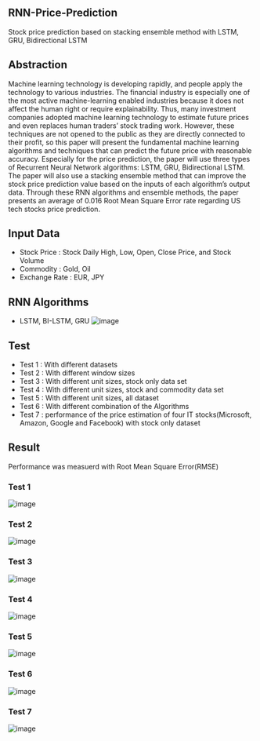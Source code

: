 ## RNN-Price-Prediction
Stock price prediction based on stacking ensemble method with LSTM, GRU, Bidirectional LSTM 

## Abstraction
Machine learning technology is developing rapidly, and people apply the technology to various industries. The financial
industry is especially one of the most active machine-learning enabled industries because it does not affect the human right
or require explainability. Thus, many investment companies adopted machine learning technology to estimate future prices
and even replaces human traders’ stock trading work. However, these techniques are not opened to the public as they are
directly connected to their profit, so this paper will present the fundamental machine learning algorithms and techniques that
can predict the future price with reasonable accuracy. Especially for the price prediction, the paper will use three types of
Recurrent Neural Network algorithms: LSTM, GRU, Bidirectional LSTM. The paper will also use a stacking ensemble method
that can improve the stock price prediction value based on the inputs of each algorithm’s output data. Through these RNN
algorithms and ensemble methods, the paper presents an average of 0.016 Root Mean Square Error rate regarding US tech
stocks price prediction.

## Input Data 
- Stock Price : Stock Daily High, Low, Open, Close Price, and Stock Volume
- Commodity : Gold, Oil
- Exchange Rate : EUR, JPY

## RNN Algorithms
- LSTM, BI-LSTM, GRU
![image](https://user-images.githubusercontent.com/56165279/139314533-86ccc0b7-0ece-4375-8a27-ffe6384bb80f.png)

## Test
- Test 1 : With different datasets
- Test 2 : With different window sizes
- Test 3 : With different unit sizes, stock only data set
- Test 4 : With different unit sizes, stock and commodity data set
- Test 5 : With different unit sizes, all dataset
- Test 6 : With different combination of the Algorithms
- Test 7 : performance of the price estimation of four IT stocks(Microsoft, Amazon, Google and Facebook) with stock only dataset
## Result 
Performance was measuerd with Root Mean Square Error(RMSE)
### Test 1
![image](https://user-images.githubusercontent.com/56165279/139312954-3450b064-f0ee-4b79-8712-e972e6247227.png)
### Test 2
![image](https://user-images.githubusercontent.com/56165279/139313006-ddb6c25b-dde0-4f60-b63c-1014eca47e75.png)
### Test 3
![image](https://user-images.githubusercontent.com/56165279/139314113-8d3e7b51-6594-42bc-8d3a-45bcd734fa43.png)
### Test 4
![image](https://user-images.githubusercontent.com/56165279/139314158-1853f7ba-9986-4e0e-8a64-4b9978a96424.png)
### Test 5
![image](https://user-images.githubusercontent.com/56165279/139314199-ff8c08c1-5c5c-4f90-93f0-2e13cac82004.png)
### Test 6 
![image](https://user-images.githubusercontent.com/56165279/139314244-d0d6cafc-8a9d-4717-a727-42e186895532.png)
### Test 7
![image](https://user-images.githubusercontent.com/56165279/139314310-c8ea0192-c379-4ceb-a985-e7377f56f842.png)



